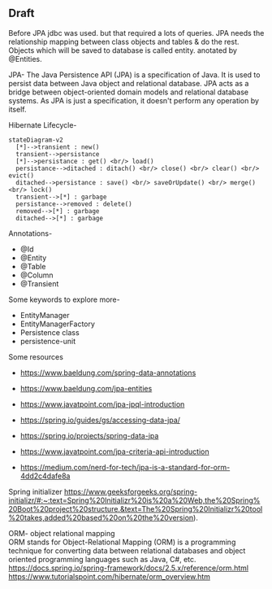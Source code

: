 ## Draft

Before JPA jdbc was used. but that required a lots of queries. JPA needs the relationship mapping between class objects and tables & do the rest.
Objects which will be saved to database is called entity. anotated by @Entities.

JPA- The Java Persistence API (JPA) is a specification of Java. It is used to persist data between Java object and relational database. 
JPA acts as a bridge between object-oriented domain models and relational database systems. As JPA is just a specification, it doesn't perform any operation by itself.

Hibernate Lifecycle-
```mermaid
stateDiagram-v2
  [*]-->transient : new()
  transient-->persistance
  [*]-->persistance : get() <br/> load()
  persistance-->ditached : ditach() <br/> close() <br/> clear() <br/> evict()
  ditached-->persistance : save() <br/> saveOrUpdate() <br/> merge() <br/> lock()
  transient-->[*] : garbage
  persistance-->removed : delete()
  removed-->[*] : garbage 
  ditached-->[*] : garbage
```

Annotations-
- @Id
- @Entity
- @Table
- @Column
- @Transient

Some keywords to explore more-
- EntityManager
- EntityManagerFactory
- Persistence class
- persistence-unit

Some resources
- https://www.baeldung.com/spring-data-annotations
- https://www.baeldung.com/jpa-entities

- https://www.javatpoint.com/jpa-jpql-introduction

- https://spring.io/guides/gs/accessing-data-jpa/
- https://spring.io/projects/spring-data-jpa
- https://www.javatpoint.com/jpa-criteria-api-introduction
- https://medium.com/nerd-for-tech/jpa-is-a-standard-for-orm-4dd2c4dafe8a

Spring initializer
https://www.geeksforgeeks.org/spring-initializr/#:~:text=Spring%20Initializr%20is%20a%20Web,the%20Spring%20Boot%20project%20structure.&text=The%20Spring%20Initializr%20tool%20takes,added%20based%20on%20the%20version).

ORM- object relational mapping  
ORM stands for Object-Relational Mapping (ORM) is a programming technique for converting data between relational databases and object oriented programming languages such as Java, C#, etc.
https://docs.spring.io/spring-framework/docs/2.5.x/reference/orm.html
https://www.tutorialspoint.com/hibernate/orm_overview.htm
